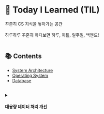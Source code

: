 # 🧠 Today I Learned (TIL)

꾸준히 CS 지식을 쌓아가는 공간<br><br>
하루하루 꾸준히 하다보면 하루, 이틀, 일주일, 백엔드!
<br><br>

## 📚 Contents

- [System Architecture](https://github.com/CHEESECHOUX/TIL/blob/main/01-System%20Architecture.md)
- [Operating System](https://github.com/CHEESECHOUX/TIL/blob/main/02-Operating%20System.md)
- [Database](https://github.com/CHEESECHOUX/TIL/blob/main/03-Database.md)

<br>

<details>
  <summary><h4>대용량 데이터 처리 개선</h4></summary>

  <h4>1. 서버(Application Layer)에서의 개선</h4>
  <p>데이터를 어떻게 효과적으로 받아서, 나누고, 흘려보낼 것인가 초점</p>
  <br>
  <strong>* 목표</strong>
  <ul>
    <li>트래픽 분산</li>
    <li>실시간 처리 성능 확보</li>
    <li>DB 접근 최소화</li>
  </ul>
  <br>
  <strong>* 기법</strong>
  <ul>
    <li>캐싱</li>
    <li>비동기 처리 / 메시지 큐</li>
    <li>스트리밍 처리</li>
    <li>배치 처리</li>
    <li>API 응답 최적화(페이징, 필드 제한)</li>
    <li>서버 로드 밸런싱</li>
  </ul>
  <br>
  <br>
  <h4>2. DB(Database Layer)에서의 처리 개선</h4>
  <p>데이터를 어떻게 저장하고, 읽고, 정리할 것인가에 초점</p>
  <br>
  <strong>* 목표</strong>
  <ul>
    <li>데이터 조회 성능 향상</li>
    <li>DB 부하 완화</li>
    <li>스케일 확장</li>
  </ul>
  <br>
  <strong>* 기법</strong>
  <ul>
    <li>인덱싱</li>
    <li>파티셔닝</li>
    <li>샤딩</li>
    <li>정규화/비정규화 조정</li>
    <li>이력 분리/아카이빙</li>
    <li>읽기/쓰기 분리 (Master-Slave 구조)</li>
  </ul>
</details>
<br>
